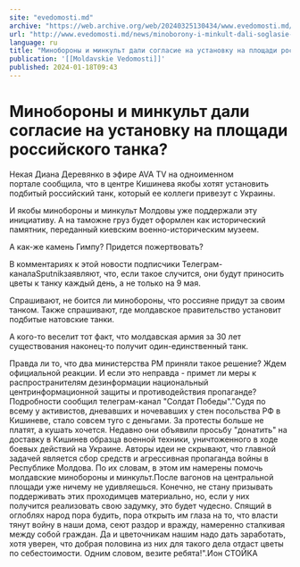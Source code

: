 ```yaml
---
site: "evedomosti.md"
archive: "https://web.archive.org/web/20240325130434/www.evedomosti.md/news/minoborony-i-minkult-dali-soglasie-na-ustanovku-na-ploshadi"
url: "http://www.evedomosti.md/news/minoborony-i-minkult-dali-soglasie-na-ustanovku-na-ploshadi"
language: ru
title: "Минобороны и минкульт дали согласие на установку на площади российского танка?"
publication: '[[Moldavskie Vedomosti]]'
published: 2024-01-18T09:43
---
```


# Минобороны и минкульт дали согласие на установку на площади российского танка?

Некая Диана Деревянко в эфире AVA TV на одноименном портале сообщила, что в центре Кишинева якобы хотят установить подбитый российский танк, который ее коллеги привезут с Украины.

И якобы минобороны и минкульт Молдовы уже поддержали эту инициативу. А на таможне груз будет оформлен как исторический памятник, переданный киевским военно-историческим музеем.

А как-же камень Гимпу? Придется пожертвовать?

В комментариях к этой новости подписчики Телеграм-каналаSputnikзаявляют, что, если такое случится, они будут приносить цветы к танку каждый день, а не только на 9 мая.

Спрашивают, не боится ли минобороны, что россияне придут за своим танком. Также спрашивают, где молдавское правительство установит подбитые натовские танки.

А кого-то веселит тот факт, что молдавская армия за 30 лет существования наконец-то получит один-единственный танк.

Правда ли то, что два министерства РМ приняли такое решение? Ждем официальной реакции. И если это неправда - примет ли меры к распространителям дезинформации национальный центринформационной защиты и противодействия пропаганде?Подробности сообщил телеграм-канал "Солдат Победы"."Судя по всему у активистов, дневавших и ночевавших у стен посольства РФ в Кишиневе, стало совсем туго с деньгами. За протесты больше не платят, а кушать хочется. Недавно они объявили просьбу "донатить" на доставку в Кишинев образца военной техники, уничтоженного в ходе боевых действий на Украине. Авторы идеи не скрывают, что главной задачей является сбор средств и агрессивная пропаганда войны в Республике Молдова. По их словам, в этом им намерены помочь молдавские минобороны и минкульт.После вагонов на центральной площади уже ничему не удивляешься. Конечно, не стану призывать поддерживать этих проходимцев материально, но, если у них получится реализовать свою задумку, это будет чудесно. Спящий в оглоблях народ пора будить, пора открыть им глаза на то, что власти тянут войну в наши дома, сеют раздор и вражду, намеренно сталкивая между собой граждан. Да и цветочникам нашим надо дать заработать, хотя уверен, что добрая половина из них для такого дела отдаст цветы по себестоимости. Одним словом, везите ребята!".Ион СТОЙКА